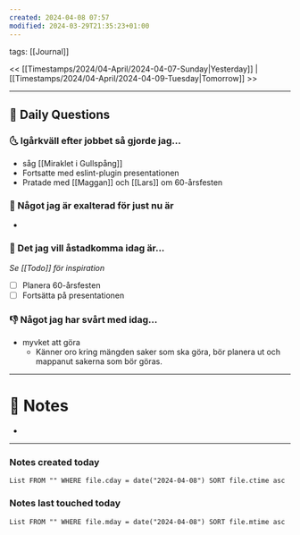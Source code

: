 ```yaml
---
created: 2024-04-08 07:57
modified: 2024-03-29T21:35:23+01:00
---
```

tags: [[Journal]] 

<< [[Timestamps/2024/04-April/2024-04-07-Sunday|Yesterday]] | [[Timestamps/2024/04-April/2024-04-09-Tuesday|Tomorrow]] >>

---
## 📅 Daily Questions
### 🌜 Igårkväll efter jobbet så gjorde jag...
- såg [[Miraklet i Gullspång]]
- Fortsatte med eslint-plugin presentationen
- Pratade med [[Maggan]] och [[Lars]] om 60-årsfesten

### 🙌 Något jag är exalterad för just nu är
- 

### 🚀 Det jag vill åstadkomma idag är...
_Se [[Todo]] för inspiration_
- [ ] Planera 60-årsfesten
- [ ] Fortsätta på presentationen

### 👎 Något jag har svårt med idag...
- myvket att göra
	- Känner oro kring mängden saker som ska göra, bör planera ut och mappanut sakerna som bör göras.

---
# 📝 Notes
- 
---
### Notes created today
```dataview
List FROM "" WHERE file.cday = date("2024-04-08") SORT file.ctime asc
```
### Notes last touched today
```dataview
List FROM "" WHERE file.mday = date("2024-04-08") SORT file.mtime asc
```